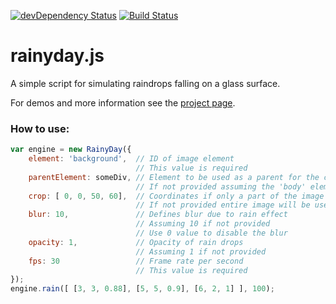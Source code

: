 [![devDependency Status](https://david-dm.org/maroslaw/rainyday.js/dev-status.png)](https://david-dm.org/maroslaw/rainyday.js#info=devDependencies)
[![Build Status](https://travis-ci.org/maroslaw/rainyday.js.png)](https://travis-ci.org/maroslaw/rainyday.js)

# rainyday.js

A simple script for simulating raindrops falling on a glass surface.

For demos and more information see the [project page](http://maroslaw.github.io/rainyday.js/).

### How to use:

```js
var engine = new RainyDay({
    element: 'background',  // ID of image element
                            // This value is required
    parentElement: someDiv, // Element to be used as a parent for the canvas
                            // If not provided assuming the 'body' element
    crop: [ 0, 0, 50, 60],  // Coordinates if only a part of the image should be used
                            // If not provided entire image will be used
    blur: 10,               // Defines blur due to rain effect
                            // Assuming 10 if not provided
                            // Use 0 value to disable the blur
    opacity: 1,             // Opacity of rain drops
                            // Assuming 1 if not provided
    fps: 30                 // Frame rate per second
                            // This value is required
});
engine.rain([ [3, 3, 0.88], [5, 5, 0.9], [6, 2, 1] ], 100);
```
